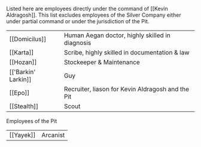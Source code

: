 
Listed here are employees directly under the command of [[Kevin Aldragosh]]. This list excludes employees of the Silver Company either under partial command or under the jurisdiction of the Pit.

|                     |                                                   |
| ------------------- | ------------------------------------------------- |
| [[Domicilus]]       | Human Aegan doctor, highly skilled in diagnosis   |
| [[Karta]]           | Scribe, highly skilled in documentation & law     |
| [[Hozan]]           | Stockeeper & Maintenance                          |
| [['Barkin' Larkin]] | Guy                                               |
| [[Epo]]             | Recruiter, liason for Kevin Aldragosh and the Pit |
| [[Stealth]]         | Scout                                             |

Employees of the Pit

|           |          |
| --------- | -------- |
| [[Yayek]] | Arcanist |
